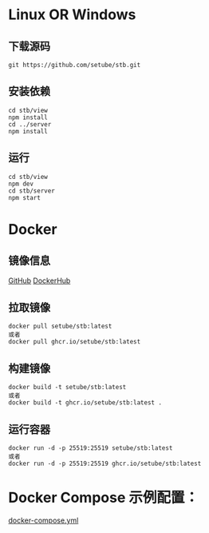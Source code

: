 # Linux OR Windows

## 下载源码
```
git https://github.com/setube/stb.git
```

## 安装依赖
```
cd stb/view
npm install
cd ../server
npm install
```

## 运行
```
cd stb/view
npm dev
cd stb/server
npm start
```

# Docker

## 镜像信息

[GitHub](https://github.com/setube/stb/pkgs/container/stb)
[DockerHub](https://hub.docker.com/r/setube/stb/tags)

## 拉取镜像
```
docker pull setube/stb:latest
或者
docker pull ghcr.io/setube/stb:latest
```

## 构建镜像
```
docker build -t setube/stb:latest
或者
docker build -t ghcr.io/setube/stb:latest .
```

## 运行容器
```
docker run -d -p 25519:25519 setube/stb:latest
或者
docker run -d -p 25519:25519 ghcr.io/setube/stb:latest
```

# Docker Compose 示例配置：
[docker-compose.yml](../docker-compose.yml)
